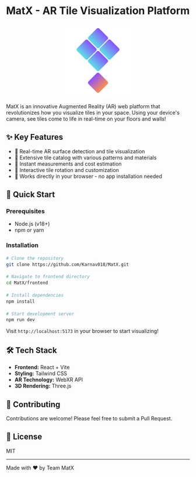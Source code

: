 # MatX - AR Tile Visualization Platform

<div align="center">
  <img src="frontend/src/assets/MatX.png" alt="MatX Logo" width="200"/>
</div>

MatX is an innovative Augmented Reality (AR) web platform that revolutionizes how you visualize tiles in your space. Using your device's camera, see tiles come to life in real-time on your floors and walls!

## ✨ Key Features

- 🎯 Real-time AR surface detection and tile visualization
- 🎨 Extensive tile catalog with various patterns and materials
- 📐 Instant measurements and cost estimation
- 🔄 Interactive tile rotation and customization
- 📱 Works directly in your browser - no app installation needed

## 🚀 Quick Start

### Prerequisites
- Node.js (v18+)
- npm or yarn

### Installation
```bash
# Clone the repository
git clone https://github.com/Karnav018/MatX.git

# Navigate to frontend directory
cd MatX/frontend

# Install dependencies
npm install

# Start development server
npm run dev
```

Visit `http://localhost:5173` in your browser to start visualizing!

## 🛠️ Tech Stack

- **Frontend:** React + Vite
- **Styling:** Tailwind CSS
- **AR Technology:** WebXR API
- **3D Rendering:** Three.js

## 🤝 Contributing

Contributions are welcome! Please feel free to submit a Pull Request.

## 📝 License

MIT

---
Made with ❤️ by Team MatX
